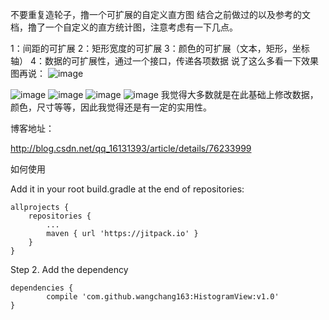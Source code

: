 不要重复造轮子，撸一个可扩展的自定义直方图
结合之前做过的以及参考的文档，撸了一个自定义的直方统计图，注意考虑有一下几点。

1：间距的可扩展 
2：矩形宽度的可扩展 
3：颜色的可扩展（文本，矩形，坐标轴） 
4：数据的可扩展性，通过一个接口，传递各项数据
说了这么多看一下效果图再说：
![image](https://github.com/wangchang163/HistogramView/blob/master/images/device-2017-07-31-103542.png) 

![image](https://github.com/wangchang163/HistogramView/blob/master/images/aa.gif) 
![image](https://github.com/wangchang163/HistogramView/blob/master/images/bb.gif) 
![image](https://github.com/wangchang163/HistogramView/blob/master/images/dd.gif) 
![image](https://github.com/wangchang163/HistogramView/blob/master/images/ee.gif) 
我觉得大多数就是在此基础上修改数据，颜色，尺寸等等，因此我觉得还是有一定的实用性。

博客地址：

http://blog.csdn.net/qq_16131393/article/details/76233999


如何使用

Add it in your root build.gradle at the end of repositories:

	allprojects {
		repositories {
			...
			maven { url 'https://jitpack.io' }
		}
	}
Step 2. Add the dependency

	dependencies {
	        compile 'com.github.wangchang163:HistogramView:v1.0'
	}
